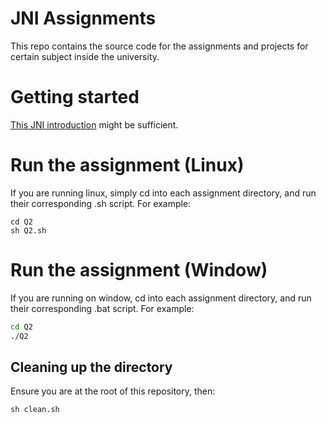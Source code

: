 # JNI Assignments

This repo contains the source code for the assignments and projects for certain subject inside the university.

# Getting started

[This JNI introduction](https://www3.ntu.edu.sg/home/ehchua/programming/java/javanativeinterface.html#zz-4.2) might be sufficient.

# Run the assignment (Linux)

If you are running linux, simply cd into each assignment directory, and run their corresponding .sh script. For example:

```shell
cd Q2
sh Q2.sh
```

# Run the assignment (Window)

If you are running on window, cd into each assignment directory, and run their corresponding .bat script. For example:

```cmd
cd Q2
./Q2
```

## Cleaning up the directory

Ensure you are at the root of this repository, then:

```shell
sh clean.sh
```
